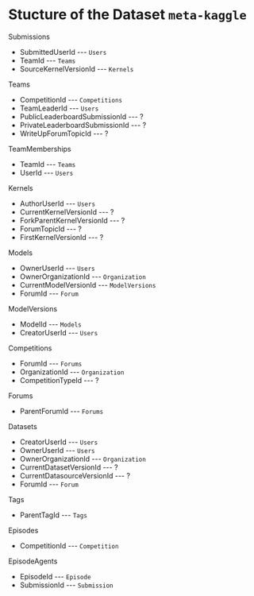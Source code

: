 # Stucture of the Dataset `meta-kaggle`

Submissions
- SubmittedUserId --- `Users`
- TeamId --- `Teams`
- SourceKernelVersionId --- `Kernels`

Teams
- CompetitionId --- `Competitions`
- TeamLeaderId --- `Users`
- PublicLeaderboardSubmissionId --- ?
- PrivateLeaderboardSubmissionId --- ?
- WriteUpForumTopicId --- ?

TeamMemberships
- TeamId --- `Teams`
- UserId --- `Users`

Kernels
- AuthorUserId --- `Users`
- CurrentKernelVersionId --- ?
- ForkParentKernelVersionId --- ?
- ForumTopicId --- ?
- FirstKernelVersionId --- ?

Models
- OwnerUserId --- `Users`
- OwnerOrganizationId --- `Organization`
- CurrentModelVersionId --- `ModelVersions`
- ForumId --- `Forum`

ModelVersions
- ModelId --- `Models`
- CreatorUserId --- `Users`

Competitions
- ForumId --- `Forums`
- OrganizationId --- `Organization`
- CompetitionTypeId --- ?

Forums
- ParentForumId --- `Forums`

Datasets
- CreatorUserId --- `Users`
- OwnerUserId --- `Users`
- OwnerOrganizationId --- `Organization`
- CurrentDatasetVersionId --- ?
- CurrentDatasourceVersionId --- ?
- ForumId --- `Forum`

Tags
- ParentTagId --- `Tags`

Episodes
- CompetitionId --- `Competition`

EpisodeAgents
- EpisodeId --- `Episode`
- SubmissionId --- `Submission`

